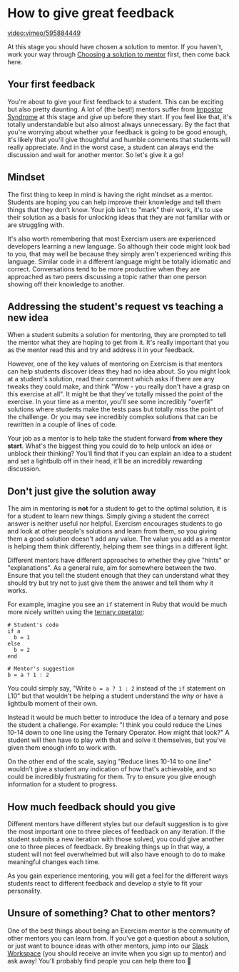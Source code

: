 # How to give great feedback

[video:vimeo/595884449]()

At this stage you should have chosen a solution to mentor.
If you haven't, work your way through [Choosing a solution to mentor](/docs/mentoring/choosing-a-solution) first, then come back here.

## Your first feedback

You're about to give your first feedback to a student.
This can be exciting but also pretty daunting.
A lot of (the best!) mentors suffer from [Impostor Syndrome](https://en.wikipedia.org/wiki/Impostor_syndrome) at this stage and give up before they start.
If you feel like that, it's totally understandable but also almost always unnecessary.
By the fact that you're worrying about whether your feedback is going to be good enough, it's likely that you'll give thoughtful and humble comments that students will really appreciate.
And in the worst case, a student can always end the discussion and wait for another mentor. So let's give it a go!

## Mindset

The first thing to keep in mind is having the right mindset as a mentor.
Students are hoping you can help improve their knowledge and tell them things that they don't know.
Your job isn't to "mark" their work, it's to use their solution as a basis for unlocking ideas that they are not familiar with or are struggling with.

It's also worth remembering that most Exercism users are experienced developers learning a new language.
So although their code might look bad to you, that may well be because they simply aren't experienced writing _this_ language.
Similar code in a different language might be totally idiomatic and correct.
Conversations tend to be more productive when they are approached as two peers discussing a topic rather than one person showing off their knowledge to another.

## Addressing the student's request vs teaching a new idea

When a student submits a solution for mentoring, they are prompted to tell the mentor what they are hoping to get from it.
It's really important that you as the mentor read this and try and address it in your feedback.

However, one of the key values of mentoring on Exercism is that mentors can help students discover ideas they had no idea about.
So you might look at a student's solution, read their comment which asks if there are any tweaks they could make, and think "Wow - you really don't have a grasp on this exercise at all".
It might be that they've totally missed the point of the exercise.
In your time as a mentor, you'll see some incredibly "overfit" solutions where students make the tests pass but totally miss the point of the challenge.
Or you may see incredibly complex solutions that can be rewritten in a couple of lines of code.

Your job as a mentor is to help take the student forward **from where they start**.
What's the biggest thing you could do to help unlock an idea or unblock their thinking?
You'll find that if you can explain an idea to a student and set a lightbulb off in their head, it'll be an incredibly rewarding discussion.

## Don't just give the solution away

The aim in mentoring is **not** for a student to get to the optimal solution, it is for a student to learn new things.
Simply giving a student the correct answer is neither useful nor helpful.
Exercism encourages students to go and look at other people's solutions and learn from them, so you giving them a good solution doesn't add any value.
The value you add as a mentor is helping them think differently, helping them see things in a different light.

Different mentors have different approaches to whether they give "hints" or "explanations".
As a general rule, aim for somewhere between the two.
Ensure that you tell the student enough that they can understand what they should try but try not to just give them the answer and tell them why it works.

For example, imagine you see an `if` statement in Ruby that would be much more nicely written using the [ternary operator](https://en.wikipedia.org/wiki/%3F:):

```
# Student's code
if a
  b = 1
else
  b = 2
end

# Mentor's suggestion
b = a ? 1 : 2
```

You could simply say, "Write `b = a ? 1 : 2` instead of the `if` statement on L10" but that wouldn't be helping a student understand the _why_ or have a lightbulb moment of their own.

Instead it would be much better to introduce the idea of a ternary and pose the student a challenge.
For example: "I think you could reduce the Lines 10-14 down to one line using the Ternary Operator. How might that look?"
A student will then have to play with that and solve it themselves, but you've given them enough info to work with.

On the other end of the scale, saying "Reduce lines 10-14 to one line" wouldn't give a student any indication of how that's achievable, and so could be incredibly frustrating for them.
Try to ensure you give enough information for a student to progress.

## How much feedback should you give

Different mentors have different styles but our default suggestion is to give the most important one to three pieces of feedback on any iteration.
If the student submits a new iteration with those solved, you could give another one to three pieces of feedback.
By breaking things up in that way, a student will not feel overwhelmed but will also have enough to do to make meaningful changes each time.

As you gain experience mentoring, you will get a feel for the different ways students react to different feedback and develop a style to fit your personality.

## Unsure of something? Chat to other mentors?

One of the best things about being an Exercism mentor is the community of other mentors you can learn from.
If you've got a question about a solution, or just want to bounce ideas with other mentors, jump into our [Slack Workspace](https://exercism-team.slack.com/) (you should receive an invite when you sign up to mentor) and ask away!
You'll probably find people you can help there too 🙂
